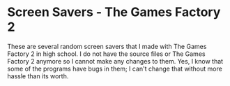 # Screen Savers - The Games Factory 2
These are several random screen savers that I made with The Games Factory 2 in high school. I do not have the source files or The Games Factory 2 anymore so I cannot make any changes to them. Yes, I know that some of the programs have bugs in them; I can't change that without more hassle than its worth.
